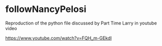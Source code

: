 # followNancyPelosi

Reproduction of the python file discussed by Part Time Larry in youtube video 

https://www.youtube.com/watch?v=FQH_m-GEkdI

